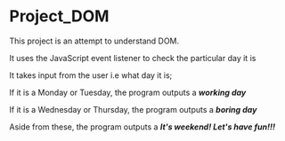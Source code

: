 # Project_DOM

This project is an attempt to understand DOM. 

It uses the JavaScript event listener to check the particular day it is


It takes input from the user i.e what day it is;


If it is a Monday or Tuesday, the program outputs a **_working day_**


If it is a Wednesday or Thursday, the program outputs a **_boring day_**

Aside from these, the program outputs a **_It's weekend! Let's have fun!!!_**